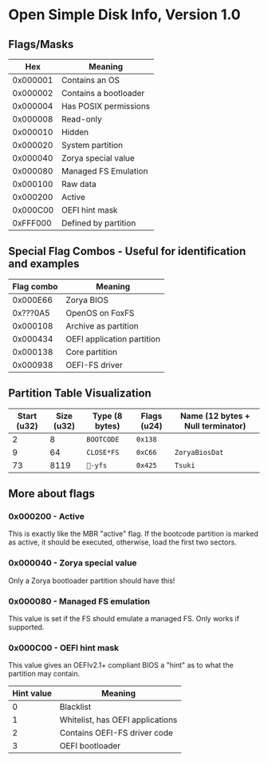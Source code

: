 # Open Simple Disk Info, Version 1.0

## Flags/Masks
| Hex | Meaning |
| --- | --- |
| 0x000001 | Contains an OS |
| 0x000002 | Contains a bootloader |
| 0x000004 | Has POSIX permissions |
| 0x000008 | Read-only |
| 0x000010 | Hidden |
| 0x000020 | System partition |
| 0x000040 | Zorya special value |
| 0x000080 | Managed FS Emulation |
| 0x000100 | Raw data |
| 0x000200 | Active |
| 0x000C00 | OEFI hint mask |
| 0xFFF000 | Defined by partition |

## Special Flag Combos - Useful for identification and examples
| Flag combo | Meaning |
| --- | --- |
| 0x000E66 | Zorya BIOS |
| 0x???0A5 | OpenOS on FoxFS |
| 0x000108 | Archive as partition |
| 0x000434 | OEFI application partition |
| 0x000138 | Core partition |
| 0x000938 | OEFI-FS driver |

## Partition Table Visualization
| Start (u32) | Size (u32) | Type (8 bytes) | Flags (u24) | Name (12 bytes + Null terminator) |
| --- | --- | --- | --- | --- |
| 2 | 8 | `BOOTCODE` | `0x138` | `            ` |
| 9 | 64 | `CLOSE*FS` | `0xC66` | `ZoryaBiosDat` |
| 73 | 8119 | `🦊-yfs` | `0x425` | `Tsuki       ` |

## More about flags
### 0x000200 - Active
This is exactly like the MBR "active" flag. If the bootcode partition is marked as active, it should be executed, otherwise, load the first two sectors.

### 0x000040 - Zorya special value
Only a Zorya bootloader partition should have this!

### 0x000080 - Managed FS emulation
This value is set if the FS should emulate a managed FS. Only works if supported.

### 0x000C00 - OEFI hint mask
This value gives an OEFIv2.1+ compliant BIOS a "hint" as to what the partition may contain.

| Hint value | Meaning |
| --- | --- |
| 0 | Blacklist |
| 1 | Whitelist, has OEFI applications |
| 2 | Contains OEFI-FS driver code |
| 3 | OEFI bootloader |
